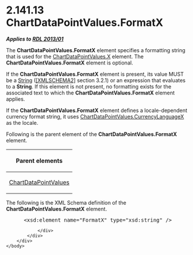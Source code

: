 <html dir="LTR" xmlns:mshelp="http://msdn.microsoft.com/mshelp" xmlns:ddue="http://ddue.schemas.microsoft.com/authoring/2003/5" xmlns:xlink="http://www.w3.org/1999/xlink" xmlns:tool="http://www.microsoft.com/tooltip">
    <head>
        <meta http-equiv="Content-Type" content="text/html; CHARSET=utf-8"></meta>
        <meta name="save" content="history"></meta>
        <title>2.141.13 ChartDataPointValues.FormatX</title>
        <xml>
            <mshelp:toctitle title="2.141.13 ChartDataPointValues.FormatX"></mshelp:toctitle>
            <mshelp:rltitle title="[MS-RDL]: ChartDataPointValues.FormatX"></mshelp:rltitle>
            <mshelp:keyword index="A" term="cae98121-9c2f-4a43-9025-48f450f4cac4"></mshelp:keyword>
            <mshelp:attr name="DCSext.ContentType" value="open specification"></mshelp:attr>
            <mshelp:attr name="AssetID" value="cae98121-9c2f-4a43-9025-48f450f4cac4"></mshelp:attr>
            <mshelp:attr name="TopicType" value="kbRef"></mshelp:attr>
            <mshelp:attr name="DCSext.Title" value="[MS-RDL]: ChartDataPointValues.FormatX" />
        </xml>
    </head>
    <body>
        <div id="header">
            <h1 class="heading">2.141.13 ChartDataPointValues.FormatX</h1>
        </div>
        <div id="mainSection">
            <div id="mainBody">
                <div id="allHistory" class="saveHistory"></div>
                <div id="sectionSection0" class="section" name="collapseableSection">
                    

<p><b><i>Applies to </i></b><a href="c5c219b8-4b13-4c49-9c86-6a07aab39823.html"><b><i>RDL 2013/01</i></b></a></p>

<p>The <b>ChartDataPointValues.FormatX</b> element specifies a
formatting string that is used for the <a href="13c7a96c-da23-4698-ba3f-181da25c5ae5.html">ChartDataPointValues.X</a>
element. The <b>ChartDataPointValues.FormatX</b> element is optional.</p>

<p>If the <b>ChartDataPointValues.FormatX</b> element is
present, its value MUST be a <a href="1ed81ef3-a683-45e3-aaad-bd2bbe71bc3d.html">String</a>
(<a href="https://go.microsoft.com/fwlink/?LinkId=90610">[XMLSCHEMA2]</a>
section 3.2.1) or an expression that evaluates to a <b>String</b>. If this
element is not present, no formatting exists for the associated text to which
the <b>ChartDataPointValues.FormatX</b> element applies.</p>

<p>If the <b>ChartDataPointValues.FormatX</b> element defines a
locale-dependent currency format string, it uses <a href="4d1683f0-599b-44af-bbb9-f5d424f82948.html">ChartDataPointValues.CurrencyLanguageX</a>
as the locale.</p>

<p>Following is the parent element of the <b>ChartDataPointValues.FormatX</b>
element.</p>

<table>
 <thead>
  <tr>
   <th>
   <p>Parent elements</p>
   </th>
  </tr>
 </thead>
 <tr>
  <td>
  <p><a href="363590aa-46c3-499a-927f-a6495a0b1ab6.html">ChartDataPointValues</a></p>
  </td>
 </tr>
</table>

<p>The following is the XML Schema definition of the <b>ChartDataPointValues.FormatX</b>
element.</p>

<dl>
<dd>
<div><pre> &lt;xsd:element name=&quot;FormatX&quot; type=&quot;xsd:string&quot; /&gt;
</pre></div>
</dd></dl>


                </div>
            </div>
        </div>
    </body>
</html>